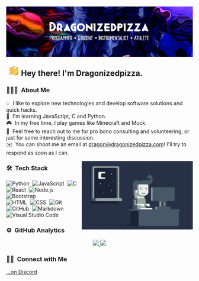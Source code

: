 ![Dragonizedpizza Banner](https://raw.githubusercontent.com/Dragonizedpizza/Dragonizedpizza/master/assets/Banner.jpg)

<img alt="Night Coding" src="./assets/HandWave.gif" width='40' align="left"/><h2>Hey there! I'm Dragonizedpizza.</h2>

### 👨🏻‍💻 &nbsp;About Me

💡 &nbsp;I like to explore new technologies and develop software solutions and quick hacks.\
🌱 &nbsp;I'm learning JavaScript, C and Python.\
🎮 &nbsp;In my free time, I play games like Minecraft and Muck.\
💬 &nbsp;Feel free to reach out to me for pro bono consulting and volunteering, or just for some interesting discussion.\
✉️ &nbsp;You can shoot me an email at dragon@dragonizedpizza.com! I'll try to respond as soon as I can.

<img alt="Night Coding" src="https://raw.githubusercontent.com/Dragonizedpizza/Dragonizedpizza/master/assets/DarkCoding.gif" align="right"/>

### 🛠 &nbsp;Tech Stack

![Python](https://img.shields.io/badge/-Python-05122A?style=flat&logo=python)&nbsp;
![JavaScript](https://img.shields.io/badge/-JavaScript-05122A?style=flat&logo=javascript)&nbsp;
![C](https://img.shields.io/badge/-C-05122A?style=flat&logo=C&logoColor=A8B9CC)&nbsp;
![React](https://img.shields.io/badge/-React-05122A?style=flat&logo=react)&nbsp;
![Node.js](https://img.shields.io/badge/-Node.js-05122A?style=flat&logo=node.js)&nbsp;
![Bootstrap](https://img.shields.io/badge/-Bootstrap-05122A?style=flat&logo=bootstrap&logoColor=563D7C)\
![HTML](https://img.shields.io/badge/-HTML-05122A?style=flat&logo=HTML5)&nbsp;
![CSS](https://img.shields.io/badge/-CSS-05122A?style=flat&logo=CSS3&logoColor=1572B6)&nbsp;
![Git](https://img.shields.io/badge/-Git-05122A?style=flat&logo=git)&nbsp;
![GitHub](https://img.shields.io/badge/-GitHub-05122A?style=flat&logo=github)&nbsp;
![Markdown](https://img.shields.io/badge/-Markdown-05122A?style=flat&logo=markdown)\
![Visual Studio Code](https://img.shields.io/badge/-Visual%20Studio%20Code-05122A?style=flat&logo=visual-studio-code&logoColor=007ACC)&nbsp;

### ⚙️ &nbsp;GitHub Analytics

<p align="center">
<a href="https://github.com/Dragonizedpizza">
  <img height="180em" src="https://github-readme-stats-eight-theta.vercel.app/api?username=Dragonizedpizza&show_icons=true&theme=algolia&include_all_commits=true&count_private=true"/>
  <img height="180em" src="https://github-readme-stats-eight-theta.vercel.app/api/top-langs/?username=Dragonizedpizza&layout=compact&langs_count=8&theme=algolia"/>
</a>
</p>

### 🤝🏻 &nbsp;Connect with Me

<a href="https://discord.com/users/701780722444402758">...on Discord</a>
